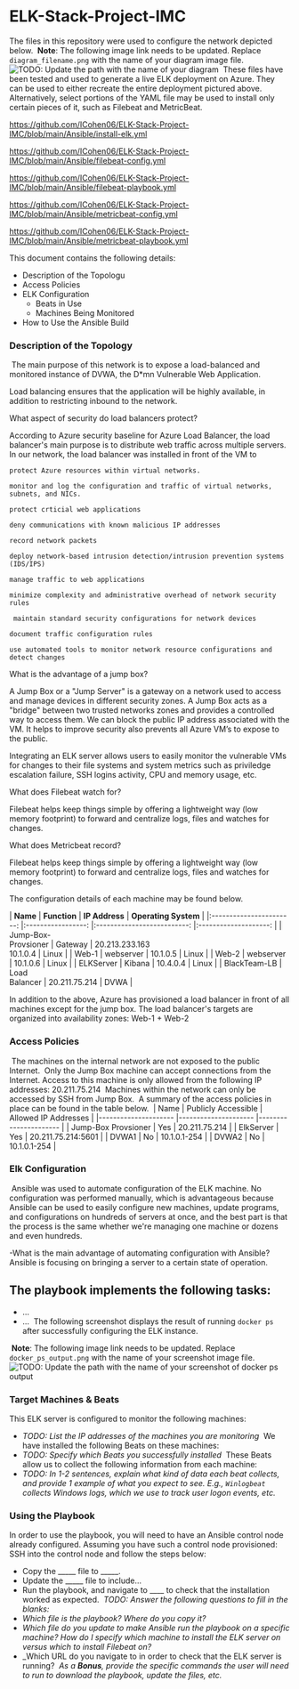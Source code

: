 # ELK-Stack-Project-IMC
The files in this repository were used to configure the network depicted below.
​
**Note**: The following image link needs to be updated. Replace `diagram_filename.png` with the name of your diagram image file.  
​
![TODO: Update the path with the name of your diagram](Images/diagram_filename.png)
​
These files have been tested and used to generate a live ELK deployment on Azure. They can be used to either recreate the entire deployment pictured above. Alternatively, select portions of the YAML file may be used to install only certain pieces of it, such as Filebeat and MetricBeat.

https://github.com/ICohen06/ELK-Stack-Project-IMC/blob/main/Ansible/install-elk.yml

https://github.com/ICohen06/ELK-Stack-Project-IMC/blob/main/Ansible/filebeat-config.yml

https://github.com/ICohen06/ELK-Stack-Project-IMC/blob/main/Ansible/filebeat-playbook.yml

https://github.com/ICohen06/ELK-Stack-Project-IMC/blob/main/Ansible/metricbeat-config.yml

https://github.com/ICohen06/ELK-Stack-Project-IMC/blob/main/Ansible/metricbeat-playbook.yml
​

This document contains the following details:
- Description of the Topologu
- Access Policies
- ELK Configuration
  - Beats in Use
  - Machines Being Monitored
- How to Use the Ansible Build
​
​
### Description of the Topology
​
The main purpose of this network is to expose a load-balanced and monitored instance of DVWA, the D*mn Vulnerable Web Application.
​

Load balancing ensures that the application will be highly available, in addition to restricting inbound to the network.

  What aspect of security do load balancers protect? 

According to Azure security baseline for Azure Load Balancer, the load balancer's main purpose is to distribute web traffic across multiple servers. In our network, the load balancer was installed in front of the VM to
  
    protect Azure resources within virtual networks.
  
    monitor and log the configuration and traffic of virtual networks, subnets, and NICs.
  
    protect crticial web applications
  
    deny communications with known malicious IP addresses
  
    record network packets
  
    deploy network-based intrusion detection/intrusion prevention systems (IDS/IPS)
  
    manage traffic to web applications
   
    minimize complexity and administrative overhead of network security rules
  
     maintain standard security configurations for network devices
  
    document traffic configuration rules
  
    use automated tools to monitor network resource configurations and detect changes

What is the advantage of a jump box?


  ​A Jump Box or a "Jump Server" is a gateway on a network used to access and manage devices in different security zones. A Jump Box acts as a "bridge" between two       trusted networks zones and provides a controlled way to access them. We can block the public IP address associated with the VM. It helps to improve security also       prevents all Azure VM’s to expose to the public.
  
  
  Integrating an ELK server allows users to easily monitor the vulnerable VMs for changes to their file systems and system metrics such as priviledge escalation         failure, SSH logins activity, CPU and memory usage, etc.
  
  
What does Filebeat watch for?

  Filebeat helps keep things simple by offering a lightweight way (low memory footprint) to forward and centralize logs, files and watches for changes.
  

What does Metricbeat record?

​Filebeat helps keep things simple by offering a lightweight way (low memory footprint) to forward and centralize logs, files and watches for changes.

The configuration details of each machine may be found below.

​|         **Name**        	|    **Function**   	|       **IP Address**       	| **Operating System** 	|
|:-----------------------:	|:-----------------:	|:--------------------------:	|:--------------------:	|
| Jump-Box-<br>Provsioner 	|      Gateway      	| 20.213.233.163<br>10.1.0.4 	|         Linux        	|
|          Web-1          	|     webserver     	|          10.1.0.5          	|         Linux        	|
|          Web-2          	|     webserver     	|          10.1.0.6          	|         Linux        	|
|        ELKServer        	|       Kibana      	|          10.4.0.4          	|         Linux        	|
|       BlackTeam-LB      	| Load <br>Balancer 	|        20.211.75.214       	|         DVWA         	|

In addition to the above, Azure has provisioned a load balancer in front of all machines except for the jump box. The load balancer's targets are organized into availability zones: Web-1 + Web-2
​
### Access Policies
​
The machines on the internal network are not exposed to the public Internet. 
​
Only the Jump Box machine can accept connections from the Internet. Access to this machine is only allowed from the following IP addresses: 20.211.75.214
​
Machines within the network can only be accessed by SSH from Jump Box.
​
A summary of the access policies in place can be found in the table below.
​
| Name                	| Publicly Accessible 	| Allowed IP Addresses 	|
|---------------------	|---------------------	|----------------------	|
| Jump-Box Provsioner 	|         Yes         	|     20.211.75.214    	|
|      ElkServer      	|         Yes         	|  20.211.75.214:5601  	|
|        DVWA1        	|          No         	|      10.1.0.1-254    	|
|        DVWA2        	|          No         	|     10.1.0.1-254     	|
​
### Elk Configuration
​
Ansible was used to automate configuration of the ELK machine. No configuration was performed manually, which is advantageous because Ansible can be used to easily configure new machines, update programs, and configurations on hundreds of servers at once, and the best part is that the process is the same whether we're managing one machine or dozens and even hundreds.

-What is the main advantage of automating configuration with Ansible?
​ Ansible is focusing on bringing a server to a certain state of operation.

The playbook implements the following tasks:
- 
- ...
- ...
​
The following screenshot displays the result of running `docker ps` after successfully configuring the ELK instance.

​
**Note**: The following image link needs to be updated. Replace `docker_ps_output.png` with the name of your screenshot image file.  
​
​
![TODO: Update the path with the name of your screenshot of docker ps output](Images/docker_ps_output.png)
​
### Target Machines & Beats
This ELK server is configured to monitor the following machines:
- _TODO: List the IP addresses of the machines you are monitoring_
​
We have installed the following Beats on these machines:
- _TODO: Specify which Beats you successfully installed_
​
These Beats allow us to collect the following information from each machine:
- _TODO: In 1-2 sentences, explain what kind of data each beat collects, and provide 1 example of what you expect to see. E.g., `Winlogbeat` collects Windows logs, which we use to track user logon events, etc._
​
### Using the Playbook
In order to use the playbook, you will need to have an Ansible control node already configured. Assuming you have such a control node provisioned: 
​
SSH into the control node and follow the steps below:
- Copy the _____ file to _____.
- Update the _____ file to include...
- Run the playbook, and navigate to ____ to check that the installation worked as expected.
​
_TODO: Answer the following questions to fill in the blanks:_
- _Which file is the playbook? Where do you copy it?_
- _Which file do you update to make Ansible run the playbook on a specific machine? How do I specify which machine to install the ELK server on versus which to install Filebeat on?_
- _Which URL do you navigate to in order to check that the ELK server is running?
​
_As a **Bonus**, provide the specific commands the user will need to run to download the playbook, update the files, etc._
